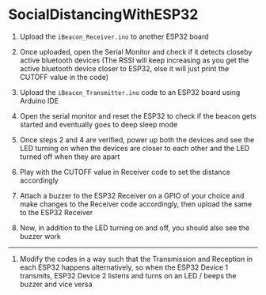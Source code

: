 # SocialDistancingWithESP32

1. Upload the `iBeacon_Receiver.ino` to another ESP32 board

2. Once uploaded, open the Serial Monitor and check if it detects closeby active bluetooth devices (The RSSI will keep increasing as you get the active bluetooth device closer to ESP32, else it will just print the CUTOFF value in the code)

3. Upload the `iBeacon_Transmitter.ino` code to an ESP32 board using Arduino IDE

4. Open the serial monitor and reset the ESP32 to check if the beacon gets started and eventually goes to deep sleep mode

5. Once steps 2 and 4 are verified, power up both the devices and see the LED turning on when the devices are closer to each other and the LED turned off when they are apart

6. Play with the CUTOFF value in Receiver code to set the distance accordingly

7. Attach a buzzer to the ESP32 Receiver on a GPIO of your choice and make changes to the Receiver code accordingly, then upload the same to the ESP32 Receiver

8. Now, in addition to the LED turning on and off, you should also see the buzzer work

-----

1. Modify the codes in a way such that the Transmission and Reception in each ESP32 happens alternatively, so when the ESP32 Device 1 transmits, ESP32 Device 2 listens and turns on an LED / beeps the buzzer and vice versa
